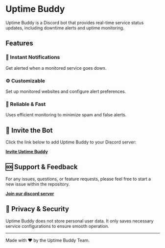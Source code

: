 # Uptime Buddy

Uptime Buddy is a Discord bot that provides real-time service status updates, including downtime alerts and uptime monitoring.

## Features
### 🔔 Instant Notifications
Get alerted when a monitored service goes down.

### ⚙️ Customizable
Set up monitored websites and configure alert preferences.

### 🚀 Reliable & Fast
Uses efficient monitoring to minimize spam and false alerts.

## 🔗 Invite the Bot
Click the link below to add Uptime Buddy to your Discord server:

[**Invite Uptime Buddy**](https://discord.com/oauth2/authorize?client_id=1350170665722056735&permissions=2147567616&integration_type=0&scope=bot+applications.commands)

## 🆘 Support & Feedback
For any issues, questions, or feature requests, please feel free to start a new issue within the repository.

[**Join our discord server**](https://discord.gg/Gv4ptUMjMw )


## 🔏 Privacy & Security
Uptime Buddy does not store personal user data. It only saves necessary service configurations to ensure smooth operation.

---
Made with ❤️ by the Uptime Buddy Team.


